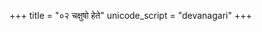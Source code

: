 +++
title = "०२ चक्षुषो हेते"
unicode_script = "devanagari"
+++

<div class="js_include" url="/devaH/hindukaH/agniH/Rk/chaxuSho_hete/"  newLevelForH1="2" includeTitle="false"> </div>  